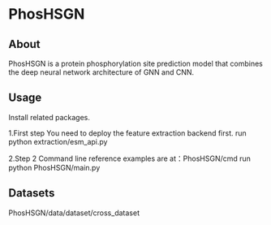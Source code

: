 # PhosHSGN

## About
PhosHSGN is a protein phosphorylation site prediction model that combines the deep neural network architecture of GNN and CNN.

## Usage
Install related packages.

1.First step
You need to deploy the feature extraction backend first. 
run python extraction/esm_api.py

2.Step 2
Command line reference examples are at：PhosHSGN/cmd
run python PhosHSGN/main.py

## Datasets
PhosHSGN/data/dataset/cross_dataset
